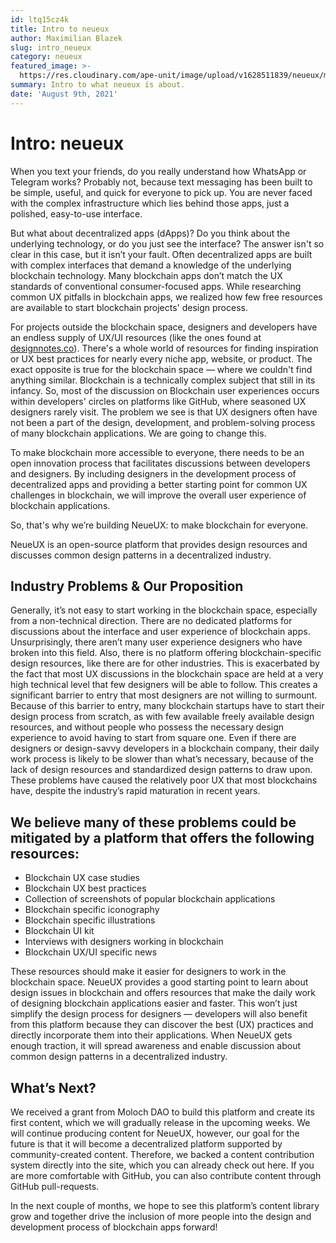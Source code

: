```yaml
---
id: ltq15cz4k
title: Intro to neueux
author: Maximilian Blazek
slug: intro_neueux
category: neueux
featured_image: >-
  https://res.cloudinary.com/ape-unit/image/upload/v1628511839/neueux/media/articles/Frame%202010.png
summary: Intro to what neueux is about.
date: 'August 9th, 2021'
---
```

# Intro: neueux

When you text your friends, do you really understand how WhatsApp or Telegram works? Probably not, because text messaging has been built to be simple, useful, and quick for everyone to pick up. You are never faced with the complex infrastructure which lies behind those apps, just a polished, easy-to-use interface.

But what about decentralized apps (dApps)? Do you think about the underlying technology, or do you just see the interface? The answer isn't so clear in this case, but it isn’t your fault. Often decentralized apps are built with complex interfaces that demand a knowledge of the underlying blockchain technology.
Many blockchain apps don’t match the UX standards of conventional consumer-focused apps.
While researching common UX pitfalls in blockchain apps, we realized how few free resources are available to start blockchain projects' design process.

For projects outside the blockchain space, designers and developers have an endless supply of UX/UI resources (like the ones found at [designnotes.co](http://designnotes.co/)). There's a whole world of resources for finding inspiration or UX best practices for nearly every niche app, website, or product. The exact opposite is true for the blockchain space — where we couldn't find anything similar. Blockchain is a technically complex subject that still in its infancy. So, most of the discussion on Blockchain user experiences occurs within developers' circles on platforms like GitHub, where seasoned UX designers rarely visit. The problem we see is that UX designers often have not been a part of the design, development, and problem-solving process of many blockchain applications. We are going to change this.

To make blockchain more accessible to everyone, there needs to be an open innovation process that facilitates discussions between developers and designers. By including designers in the development process of decentralized apps and providing a better starting point for common UX challenges in blockchain, we will improve the overall user experience of blockchain applications.

So, that's why we’re building NeueUX: to make blockchain for everyone.

NeueUX is an open-source platform that provides design resources and discusses common design patterns in a decentralized industry.

## Industry Problems & Our Proposition

Generally, it’s not easy to start working in the blockchain space, especially from a non-technical direction.
There are no dedicated platforms for discussions about the interface and user experience of blockchain apps. Unsurprisingly, there aren’t many user experience designers who have broken into this field. Also, there is no platform offering blockchain-specific design resources, like there are for other industries. This is exacerbated by the fact that most UX discussions in the blockchain space are held at a very high technical level that few designers will be able to follow. This creates a significant barrier to entry that most designers are not willing to surmount.
Because of this barrier to entry, many blockchain startups have to start their design process from scratch, as with few available freely available design resources, and without people who possess the necessary design experience to avoid having to start from square one. Even if there are designers or design-savvy developers in a blockchain company, their daily work process is likely to be slower than what’s necessary, because of the lack of design resources and standardized design patterns to draw upon.
These problems have caused the relatively poor UX that most blockchains have, despite the industry’s rapid maturation in recent years.

## We believe many of these problems could be mitigated by a platform that offers the following resources:

- Blockchain UX case studies
- Blockchain UX best practices
- Collection of screenshots of popular blockchain applications
- Blockchain specific iconography
- Blockchain specific illustrations
- Blockchain UI kit
- Interviews with designers working in blockchain
- Blockchain UX/UI specific news

These resources should make it easier for designers to work in the blockchain space. NeueUX provides a good starting point to learn about design issues in blockchain and offers resources that make the daily work of designing blockchain applications easier and faster. This won’t just simplify the design process for designers — developers will also benefit from this platform because they can discover the best (UX) practices and directly incorporate them into their applications. When NeueUX gets enough traction, it will spread awareness and enable discussion about common design patterns in a decentralized industry.

## What’s Next?

We received a grant from Moloch DAO to build this platform and create its first content, which we will gradually release in the upcoming weeks. We will continue producing content for NeueUX, however, our goal for the future is that it will become a decentralized platform supported by community-created content. Therefore, we backed a content contribution system directly into the site, which you can already check out here. If you are more comfortable with GitHub, you can also contribute content through GitHub pull-requests.

In the next couple of months, we hope to see this platform’s content library grow and together drive the inclusion of more people into the design and development process of blockchain apps forward!
